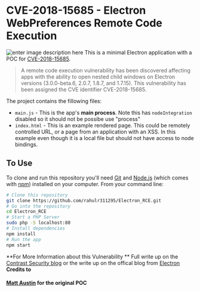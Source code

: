 # CVE-2018-15685 - Electron WebPreferences Remote Code Execution

![enter image description here](https://cdn-images-1.medium.com/max/2000/1*aBsgPiEeOE5lLoippRm7BA.png)
This is a minimal Electron application with a POC for [CVE-2018-15685](https://nvd.nist.gov/vuln/detail/CVE-2018-15685).

> A remote code execution vulnerability has been discovered affecting apps with the ability to open nested child windows on Electron versions (3.0.0-beta.6, 2.0.7, 1.8.7, and 1.7.15). This vulnerability has been assigned the CVE identifier CVE-2018-15685.


The project contains the fillowing files:

- `main.js` - This is the app's **main process**. Note this has `nodeIntegration` disabled so it should not be possibe use "process"
- `index.html` - This is an example rendered page. This could be remotely controlled URL, or a page from an application with an XSS. In this example even though it is a local file but should not have access to node bindings.

## To Use

To clone and run this repository you'll need [Git](https://git-scm.com) and [Node.js](https://nodejs.org/en/download/) (which comes with [npm](http://npmjs.com)) installed on your computer. From your command line:

```bash
# Clone this repository
git clone https://github.com/rahulr311295/Electron_RCE.git
# Go into the repository
cd Electron_RCE
# Start a PHP Server
sudo php -S localhost:80
# Install dependencies
npm install
# Run the app
npm start
```

    

**For More Information about this Vulnerability **
Full write up on the [Contrast Security blog](https://www.contrastsecurity.com/security-influencers/cve-2018-15685) or the write up on the offical blog from [Electron](https://electronjs.org/blog/web-preferences-fix)
**Credits to**
#### [Matt Austin](https://github.com/matt-) for the original POC

